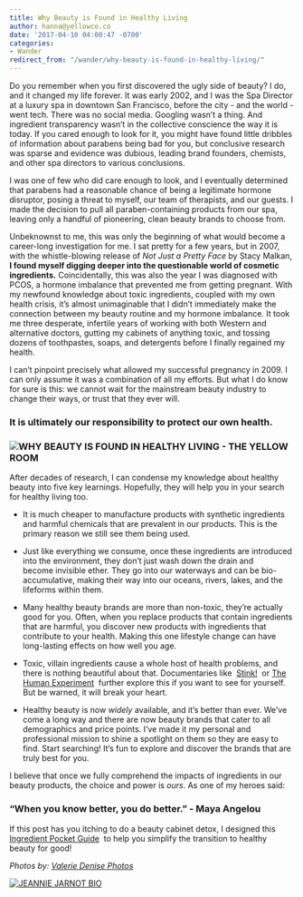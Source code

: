 ```yaml
---
title: Why Beauty is Found in Healthy Living
author: hanna@yellowco.co
date: '2017-04-10 04:00:47 -0700'
categories:
- Wander
redirect_from: "/wander/why-beauty-is-found-in-healthy-living/"
---
```


Do you remember when you first discovered the ugly side of beauty? I do, and it changed my life forever. It was early 2002, and I was the Spa Director at a luxury spa in downtown San Francisco, before the city - and the world - went tech. There was no social media. Googling wasn’t a thing. And ingredient transparency wasn’t in the collective conscience the way it is today. If you cared enough to look for it, you might have found little dribbles of information about parabens being bad for you, but conclusive research was sparse and evidence was dubious, leading brand founders, chemists, and other spa directors to various conclusions.

I was one of few who did care enough to look, and I eventually determined that parabens had a reasonable chance of being a legitimate hormone disruptor, posing a threat to myself, our team of therapists, and our guests. I made the decision to pull all paraben-containing products from our spa, leaving only a handful of pioneering, clean beauty brands to choose from.  

Unbeknownst to me, this was only the beginning of what would become a career-long investigation for me. I sat pretty for a few years, but in 2007, with the whistle-blowing release of _Not Just a Pretty Face_ by Stacy Malkan, **I found myself digging deeper into the questionable world of cosmetic ingredients.** Coincidentally, this was also the year I was diagnosed with PCOS, a hormone imbalance that prevented me from getting pregnant. With my newfound knowledge about toxic ingredients, coupled with my own health crisis, it’s almost unimaginable that I didn’t immediately make the connection between my beauty routine and my hormone imbalance. It took me three desperate, infertile years of working with both Western and alternative doctors, gutting my cabinets of anything toxic, and tossing dozens of toothpastes, soaps, and detergents before I finally regained my health. 

I can’t pinpoint precisely what allowed my successful pregnancy in 2009\. I can only assume it was a combination of all my efforts. But what I do know for sure is this: we cannot wait for the mainstream beauty industry to change their ways, or trust that they ever will.

### **It is ultimately our responsibility to protect our own health.**

### ![WHY BEAUTY IS FOUND IN HEALTHY LIVING - THE YELLOW ROOM](https://yellow-blog-images.imgix.net/2017/04/ValerieDenisePhotos-39.jpg "WHY BEAUTY IS FOUND IN HEALTHY LIVING - THE YELLOW ROOM")

After decades of research, I can condense my knowledge about healthy beauty into five key learnings. Hopefully, they will help you in your search for healthy living too.   

*   It is much cheaper to manufacture products with synthetic ingredients and harmful chemicals that are prevalent in our products. This is the primary reason we still see them being used. 

*   Just like everything we consume, once these ingredients are introduced into the environment, they don’t just wash down the drain and become invisible ether. They go into our waterways and can be bio-accumulative, making their way into our oceans, rivers, lakes, and the lifeforms within them.  

*   Many healthy beauty brands are more than non-toxic, they’re actually good for you. Often, when you replace products that contain ingredients that are harmful, you discover new products with ingredients that contribute to your health. Making this one lifestyle change can have long-lasting effects on how well you age.  

*   Toxic, villain ingredients cause a whole host of health problems, and there is nothing beautiful about that. Documentaries like  [Stink!](https://stinkmovie.com)  or [The Human Experiment](http://thehumanexperimentmovie.com)  further explore this if you want to see for yourself. But be warned, it will break your heart.  

*   Healthy beauty is now _widely_ available, and it’s better than ever. We’ve come a long way and there are now beauty brands that cater to all demographics and price points. I’ve made it my personal and professional mission to shine a spotlight on them so they are easy to find. Start searching! It’s fun to explore and discover the brands that are truly best for you. 

I believe that once we fully comprehend the impacts of ingredients in our beauty products, the choice and power is _ours_. As one of my heroes said:

### **“When you know better, you do better.” - Maya Angelou**

If this post has you itching to do a beauty cabinet detox, I designed this [Ingredient Pocket Guide](https://www.beauty-heroes.com/beauty-cabinet-detox/https://www.beauty-heroes.com/beauty-cabinet-detox/)  to help you simplify the transition to healthy beauty for good!

_Photos by: [Valerie Denise Photos](http://www.valeriedenisephotos.com/)_

[![JEANNIE JARNOT BIO](https://yellow-blog-images.imgix.net/2017/04/Jeannie-Jarnot-BIO.jpg "JEANNIE JARNOT BIO")](https://www.beauty-heroes.com/)
